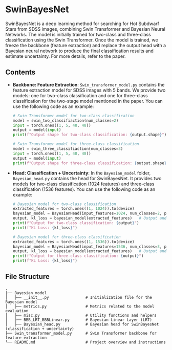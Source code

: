 
# SwinBayesNet

SwinBayesNet is a deep learning method for searching for Hot Subdwarf Stars from SDSS images, combining Swin Transformer and Bayesian Neural Networks. The model is initially trained for two-class and three-class classification using the Swin Transformer. Once the model is trained, we freeze the backbone (feature extraction) and replace the output head with a Bayesian neural network to produce the final classification results and estimate uncertainty. For more details, refer to the paper.

## Contents

- **Backbone: Feature Extraction**: `Swin_transformer_model.py` contains the feature extraction model for SDSS images with 5 bands. We provide two models: one for two-class classification and one for three-class classification for the two-stage model mentioned in the paper. You can use the following code as an example:

    ```python
    # Swin Transformer model for two-class classification
    model = swin_two_classifiaction(num_classes=2)
    input = torch.ones((1, 5, 48, 48))
    output = model(input)
    print(f"Output shape for two-class classification: {output.shape}")
    ```

    ```python
    # Swin Transformer model for three-class classification
    model = swin_three_classifiaction(num_classes=3)
    input = torch.ones((1, 5, 48, 48))
    output = model(input)
    print(f"Output shape for three-class classification: {output.shape}")
    ```

- **Head: Classification + Uncertainty**: In the `Bayesian_model` folder, `Bayesian_head.py` contains the head for SwinBayesNet. It provides two models for two-class classification (1024 features) and three-class classification (1536 features). You can use the following code as an example:

    ```python
    # Bayesian model for two-class classification
    extracted_features = torch.ones((1, 1024)).to(device)
    bayesian_model = BayesianHead(input_features=1024, num_classes=2, priors=priors).to(device)
    output, kl_loss = bayesian_model(extracted_features)   # Output and KL loss
    print(f"Output for two-class classification: {output}")
    print(f"KL Loss: {kl_loss}")
    ```

    ```python
    # Bayesian model for three-class classification
    extracted_features = torch.ones((1, 1536)).to(device)
    bayesian_model = BayesianHead(input_features=1536, num_classes=3, priors=priors).to(device)
    output, kl_loss = bayesian_model(extracted_features)   # Output and KL loss
    print(f"Output for three-class classification: {output}")
    print(f"KL Loss: {kl_loss}")
    ```

## File Structure

```
.
├── Bayesian_model
│   ├── __init__.py                # Initialization file for the Bayesian model
│   ├── metrics.py                 # Metrics related to the model evaluation
│   ├── misc.py                    # Utility functions and helpers
│   ├── BBB_LRT_BBBLinear.py       # Bayesian Linear Layer (LRT)
│   ├── Bayesian_head.py           # Bayesian head for SwinBayesNet (classification + uncertainty)
├── Swin_transformer_model.py      # Swin Transformer backbone for feature extraction
└── README.md                      # Project overview and instructions
```
